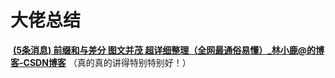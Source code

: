 # 大佬总结

​	**[(5条消息) 前缀和与差分 图文并茂 超详细整理（全网最通俗易懂）_林小鹿@的博客-CSDN博客](https://blog.csdn.net/weixin_45629285/article/details/111146240)**  （真的真的讲得特别特别好！）

